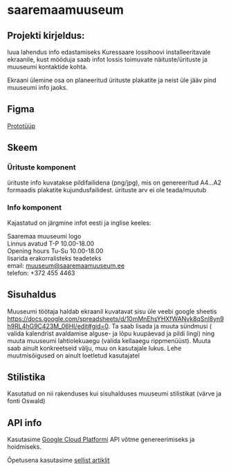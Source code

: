 # saaremaamuuseum

## Projekti kirjeldus:
luua lahendus info edastamiseks Kuressaare lossihoovi installeeritavale ekraanile, kust mööduja saab infot lossis toimuvate näituste/ürituste ja muuseumi kontaktide kohta.

Ekraani ülemine osa on planeeritud ürituste plakatite ja neist üle jääv pind muuseumi info jaoks.

## Figma
[Prototüüp](https://www.figma.com/file/JIUjfH6OjuhAbHn7CRrhyx/Saaremaa-Muuseumi-infotahvel?node-id=8%3A77)

## Skeem

### Ürituste komponent
ürituste info kuvatakse pildifailidena (png/jpg), mis on genereeritud A4...A2 formaadis plakatite kujundusfailidest.
ürituste arv ei ole teada/muutub
### Info komponent
Kajastatud on järgmine infot eesti ja inglise keeles:

Saaremaa muuseumi logo<br/>
Linnus avatud T-P 10.00-18.00<br/>
Opening hours Tu-Su 10.00-18.00<br/>
lisarida erakorralisteks teadeteks<br/>
email: muuseum@saaremaamuuseum.ee<br/>
telefon: +372 455 4463<br/>

## Sisuhaldus
Muuseumi töötaja haldab ekraanil kuvatavat sisu üle veebi google sheetis https://docs.google.com/spreadsheets/d/10mMnEhsYHXfWANvk8qSnl8yn9h9RL4hG9C423M_06HI/edit#gid=0. Ta saab lisada ja muuta sündmusi ( valida kalendrist avaldamise alguse- ja lõpu kuupäevad ja pildi lingi) ning muuta muuseumi lahtiolekuaegu (valida kellaaegu rippmenüüst). Muuta saab ainult konkreetseid välju, muu on kasutajale lukus. Lehe muutmisõigused on ainult loetletud kasutajatel

## Stilistika
Kasutatud on nii rakenduses kui sisuhalduses muuseumi stilistikat (värve ja fonti Oswald) <br/>


## API info
Kasutasime [Google Cloud Platformi](http://console.developers.google.com/) API võtme genereerimiseks ja hoidmiseks.

Õpetusena kasutasime [sellist artiklit](https://betterprogramming.pub/google-spreadsheet-as-a-backend-b6b51541f1e1)
